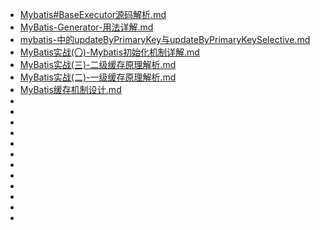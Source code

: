
- [Mybatis#BaseExecutor源码解析.md](Mybatis#BaseExecutor源码解析.md)
- [MyBatis-Generator-用法详解.md](MyBatis-Generator-用法详解.md)
- [mybatis-中的updateByPrimaryKey与updateByPrimaryKeySelective.md](mybatis-中的updateByPrimaryKey与updateByPrimaryKeySelective.md)
- [MyBatis实战(〇)-Mybatis初始化机制详解.md](MyBatis实战(〇)-Mybatis初始化机制详解.md)
- [MyBatis实战(三)-二级缓存原理解析.md](MyBatis实战(三)-二级缓存原理解析.md)
- [MyBatis实战(二)-一级缓存原理解析.md](MyBatis实战(二)-一级缓存原理解析.md)
- [MyBatis缓存机制设计.md](MyBatis缓存机制设计.md)
- []()
- []()
- []()
- []()
- []()
- []()
- []()
- []()
- []()
- []()
- []()
- []()

 
